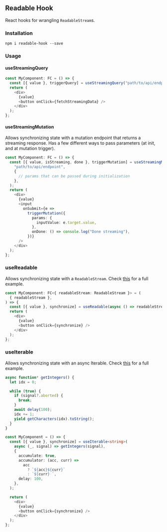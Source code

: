 ## Readable Hook

React hooks for wrangling `ReadableStream`s.

### Installation

```
npm i readable-hook --save
```

### Usage

#### useStreamingQuery

```Typescript
const MyComponent: FC = () => {
  const [{ value }, triggerQuery] = useStreamingQuery("path/to/api/endpoint");
  return (
    <div>
      {value}
      <button onClick={fetchStreamingData} />
    </div>
  );
};
```

#### useStreamingMutation

Allows synchronizing state with a mutation endpoint that returns a streaming response.
Has a few different ways to pass parameters (at init, and at mutation trigger).

```Typescript
const MyComponent: FC = () => {
  const [{ value, isStreaming, done }, triggerMutation] = useStreamingMutation(
    "path/to/api/endpoint",
    {
      // params that can be passed during initialization
    },
  );
  return (
    <div>
      {value}
      <input
        onSubmit={e =>
          triggerMutation({
            params: {
              inputValue: e.target.value,
            },
            onDone: () => console.log("Done streaming"),
          })}
      />
    </div>
  );
};
```

### useReadable

Allows synchronizing state with a `ReadableStream`.
Check [this](https://github.com/tauseefk/readable-hook/blob/main/examples/src/StreamReader.tsx) for a full example.

```Typescript
const MyComponent: FC<{ readableStream: ReadableStream }> = (
  { readableStream },
) => {
  const [{ value }, synchronize] = useReadable(async () => readableStream, 100);
  return (
    <div>
      {value}
      <button onClick={synchronize} />
    </div>
  );
};
```

### useIterable

Allows synchronizing state with an async Iterable.
Check [this](https://github.com/tauseefk/readable-hook/blob/main/examples/src/AsyncIterable.tsx) for a full example.

```Typescript
async function* getIntegers() {
  let idx = 0;

  while (true) {
    if (signal?.aborted) {
      break;
    }
    await delay(100);
    idx += 1;
    yield getCharacters(idx).toString();
  }
}

const MyComponent = () => {
  const [{ value }, synchronize] = useIterable<string>(
    async (_, signal) => getIntegers(signal),
    {
      accumulate: true,
      accumulator: (acc, curr) =>
        acc
          ? `${acc}${curr}`
          : `${curr} `,
      delay: 100,
    },
  );

  return (
    <div>
      {value}
      <button onClick={synchronize} />
    </div>
  );
};
```
